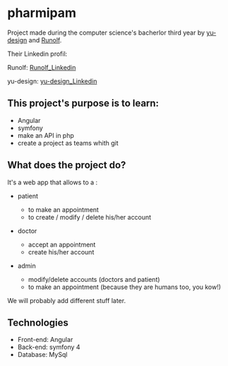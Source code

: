 # pharmipam

Project made during the computer science's bacherlor third year
by [yu-design] and [Runolf]. 

Their Linkedin profil: 

Runolf: [Runolf_Linkedin]

yu-design: [yu-design_Linkedin]

## This project's purpose is to learn:
* Angular
* symfony
* make an API in php
* create a project as teams whith git

[yu-design]:https://github.com/yu-design
[Runolf]:https://github.com/Runolf
[Runolf_Linkedin]: https://www.linkedin.com/in/alexandre-liskiewicz-0288ba145/
[yu-design_Linkedin]: https://www.linkedin.com/in/julien-deyaert-048a6b17b/

## What does the project do?

It's a web app that allows to a : 
* patient
	* to make an appointment
	* to create / modify / delete his/her account

* doctor
	* accept an appointment
	* create his/her account

* admin
	* modify/delete accounts (doctors and patient)
	* to make an appointment (because they are humans too, you kow!)

We will probably add different stuff later. 

## Technologies

* Front-end: Angular
* Back-end: symfony 4
* Database: MySql
